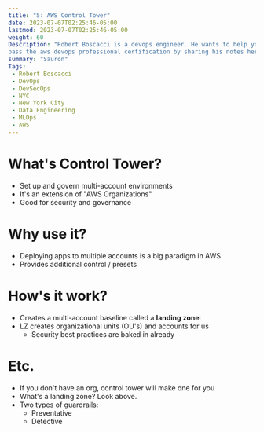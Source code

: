 ```yaml
---
title: "5: AWS Control Tower"
date: 2023-07-07T02:25:46-05:00
lastmod: 2023-07-07T02:25:46-05:00
weight: 60
Description: "Robert Boscacci is a devops engineer. He wants to help you \
pass the aws devops professional certification by sharing his notes here." # Keep to 150-160 chars
summary: "Sauron"
Tags:
 - Robert Boscacci
 - DevOps
 - DevSecOps
 - NYC
 - New York City
 - Data Engineering
 - MLOps
 - AWS
---
```


# What's Control Tower?
- Set up and govern multi-account environments
- It's an extension of "AWS Organizations"
- Good for security and governance

# Why use it?
- Deploying apps to multiple accounts is a big paradigm in AWS
- Provides additional control / presets

# How's it work?
- Creates a multi-account baseline called a __landing zone__:
- LZ creates organizational units (OU's) and accounts for us
	- Security best practices are baked in already

# Etc.
- If you don't have an org, control tower will make one for you
- What's a landing zone? Look above.
- Two types of guardrails:
	- Preventative
	- Detective